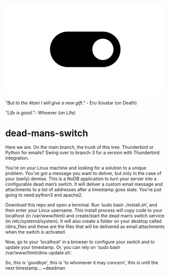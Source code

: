 ![DMS](html/dms_files/dms.png)

_"But to the Atani I will give a new gift."_ - Eru Ilúvatar (on Death)

_"Life is good."_- Whoever (on Life)

# dead-mans-switch

Here we are. On the main branch, the trunk of this tree. Thunderbird or Python for emails? Swing over to branch-3 for a version with Thunderbird integration.

You're on your Linux machine and looking for a solution to a unique problem. You’ve got a message you want to deliver, but only in the case of your (early) demise. This is a NoDB application to turn your server into a configurable dead man’s switch. It will deliver a custom email message and attachments to a list of addresses after a timestamp goes stale. You're just going to need python3 and apache2. 

Download this repo and open a terminal. Run ‘sudo bash ./install.sh’, and then enter your Linux username. This install process will copy code to your localhost (in /var/www/html) and create/start the dead man’s switch service (in /etc/systemd/system). It will also create a folder on your desktop called /dms_files and these are the files that will be delivered as email attachments when the switch is activated.

Now, go to your ‘localhost’ in a browser to configure your switch and to update your timestamp. Or, you can rely on 'sudo bash /var/www/html/dms-update.sh'.

So, this is 'goodbye', this is 'to whomever it may concern', this _is_ until the next timestamp... ~deadman
